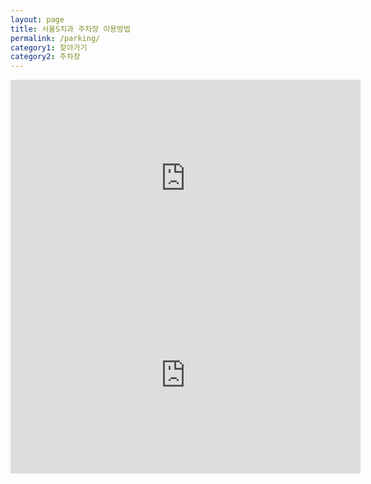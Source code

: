 ```yaml
---
layout: page
title: 서울S치과 주차장 이용방법
permalink: /parking/
category1: 찾아가기
category2: 주차장
---
```


<div class="row d-flex justify-content-center" id="info">
  <div class="col-12">
    <div class="d-flex justify-content-center">
      <iframe width="560" height="315" src="https://www.youtube.com/embed/xiAprOUldbw?modestbranding=1" frameborder="0" allow="accelerometer; autoplay; encrypted-media; gyroscope; picture-in-picture" allowfullscreen></iframe>
    </div>
  </div>

  <div class="col-12">
    <div class="d-flex justify-content-center">
      <iframe width="560" height="315" src="https://www.youtube.com/embed/8baAZY-vWOs?modestbranding=1" frameborder="0" allow="accelerometer; autoplay; encrypted-media; gyroscope; picture-in-picture" allowfullscreen></iframe>
    </div>
  </div>

</div>
